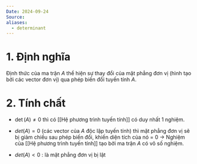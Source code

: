 ```yaml
---
Date: 2024-09-24
Source: 
aliases:
  - determinant
---
```

# 1. Định nghĩa
Định thức của ma trận $A$ thể hiện sự thay đổi của mặt phẳng đơn vị (hình tạo bởi các vector đơn vị) qua phép biến đổi tuyến tính $A$.

# 2. Tính chất
- $\det(A) \neq 0$ thì có [[Hệ phương trình tuyến tính]] có duy nhất 1 nghiệm.
- $det(A) = 0$ (các vector của $A$ độc lập tuyến tính) thì mặt phẳng đơn vị sẽ bị giảm chiều sau phép biến đổi, khiến diện tích của nó = 0 -> Nghiệm của [[Hệ phương trình tuyến tính]] tạo bởi ma trận $A$ có vô số nghiệm.

- $det(A) < 0$ : là mặt phẳng đơn vị bị lật